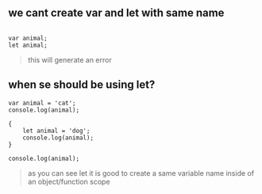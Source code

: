 

## we cant create var and let with same name
```

var animal;
let animal;

```
> this will generate an error

## when se should be using let?
```
var animal = 'cat';
console.log(animal);

{
    let animal = 'dog';
    console.log(animal);
}

console.log(animal);
```
> as you can see let it is good to create a same variable name inside of an object/function scope
